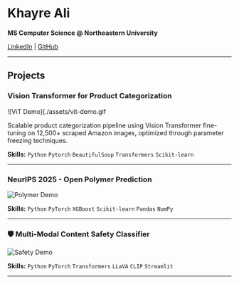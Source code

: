 # Khayre Ali

**MS Computer Science @ Northeastern University**

[LinkedIn](https://linkedin.com/in/khayreali/) | [GitHub](https://github.com/khayreali)

---

## Projects

### Vision Transformer for Product Categorization
![ViT Demo](./assets/vit-demo.gif

Scalable product categorization pipeline using Vision Transformer fine-tuning on 12,500+ scraped Amazon images, optimized through parameter freezing techniques.

**Skills:** `Python` `Pytorch` `BeautifulSoup` `Transformers` `Scikit-learn`

---

### NeurIPS 2025 - Open Polymer Prediction
![Polymer Demo](./assets/polymer-demo.gif)

**Skills:** `Python` `PyTorch` `XGBoost` `Scikit-learn` `Pandas` `NumPy`

---

### 🛡️ Multi-Modal Content Safety Classifier
![Safety Demo](./assets/safety-demo.gif)

**Skills:** `Python` `PyTorch` `Transformers` `LLaVA` `CLIP` `Streamlit`

---
